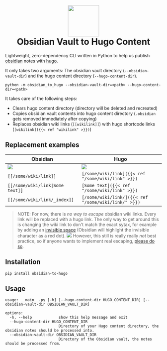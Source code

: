 <h1 align=center>
<img src=https://raw.githubusercontent.com/devidw/obsidian-to-hugo/master/img/gopher-obsidian.png width=100 height=100>
<br>
Obsidian Vault to Hugo Content
</h1>

Lightweight, zero-dependency CLI written in Python to help us publish [obsidian](https://obsidian.md) notes with [hugo](https://gohugo.io). 

It only takes two arguments: The obsidian vault directory (`--obsidian-vault-dir`) and the hugo content directory (`--hugo-content-dir`).

```console
python -m obsidian_to_hugo --obsidian-vault-dir=<path> --hugo-content-dir=<path>
```

It takes care of the following steps:

- Clears hugo content directory (directory will be deleted and recreated)
- Copies obsidian vault contents into hugo content directory (`.obsidian` gets removed immediately after copying)
- Replaces obsidian wiki links (`[[wikilink]]`) with hugo shortcode links (`[wikilink]({{< ref "wikilink" >}})`)


## Replacement examples

| Obsidian | Hugo
| -------- | --------
| ![](https://raw.githubusercontent.com/devidw/obsidian-to-hugo/master/img/obsidian.png) | ![](https://raw.githubusercontent.com/devidw/obsidian-to-hugo/master/img/hugo.png)
| `[[/some/wiki/link]]` | `[/some/wiki/link]({{< ref "/some/wiki/link" >}})`
| `[[/some/wiki/link\|Some text]]` | `[Some text]({{< ref "/some/wiki/link" >}})`
| `[[/some/wiki/link/_index]]` | `[/some/wiki/link/]({{< ref "/some/wiki/link/" >}})`

> NOTE: For now, there is *no way to escape* obsidian wiki links. Every link
> will be replaced with a hugo link. The only way to get around this is changing
> the wiki link to don't match the exact sytax, for example by adding an
> [invisible space](https://en.wikipedia.org/wiki/Zero-width_space) (Obsidian will highlight the invisible character as a red dot).
> ![](https://raw.githubusercontent.com/devidw/obsidian-to-hugo/master/img/do-not-do-that.png)
> However, this still is really really *not* best
> practice, so if anyone wants to implement real escaping, [please do
> so](https://github.com/devidw/obsidian-to-hugo/pulls).


## Installation

```console
pip install obsidian-to-hugo
```


## Usage

```console
usage: __main__.py [-h] [--hugo-content-dir HUGO_CONTENT_DIR] [--obsidian-vault-dir OBSIDIAN_VAULT_DIR]

options:
  -h, --help            show this help message and exit
  --hugo-content-dir HUGO_CONTENT_DIR
                        Directory of your Hugo content directory, the obsidian notes should be processed into.
  --obsidian-vault-dir OBSIDIAN_VAULT_DIR
                        Directory of the Obsidian vault, the notes should be processed from.
```
